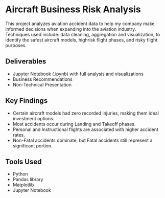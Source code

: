 # Aircraft Business Risk Analysis

This project analyzes aviation accident data to help my company make informed decisions when expanding into the aviation industry.  
Techniques used include: data cleaning, aggregation and visualization, to identify the safest aircraft models, highrisk flight phases, and risky flight purposes.

## Deliverables
- Jupyter Notebook (.ipynb) with full analysis and visualizations
- Business Recommendations
- Non-Technical Presentation

## Key Findings
- Certain aircraft models had zero recorded injuries, making them ideal investment options.
- Most accidents occur during Landing and Takeoff phases.
- Personal and Instructional flights are associated with higher accident rates.
- Non-Fatal accidents dominate, but Fatal accidents still represent a significant portion.

## Tools Used
- Python
- Pandas library
- Matplotlib
- Jupyter Notebook
